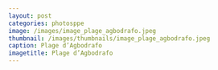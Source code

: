 ```yaml
---
layout: post
categories: photosppe
image: /images/image_plage_agbodrafo.jpeg
thumbnail: /images/thumbnails/image_plage_agbodrafo.jpeg
caption: Plage d’Agbodrafo
imagetitle: Plage d’Agbodrafo
---
```

